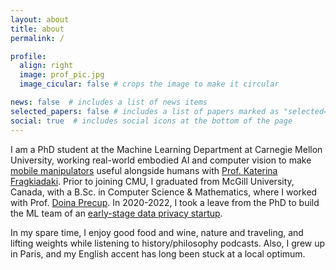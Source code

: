 ```yaml
---
layout: about
title: about
permalink: /

profile:
  align: right
  image: prof_pic.jpg
  image_cicular: false # crops the image to make it circular

news: false  # includes a list of news items
selected_papers: false # includes a list of papers marked as "selected={true}"
social: true  # includes social icons at the bottom of the page
---
```


I am a PhD student at the Machine Learning Department at Carnegie Mellon University, working real-world embodied AI and computer vision to make [mobile manipulators](https://hello-robot.com/product) useful alongside humans with [Prof. Katerina Fragkiadaki](https://www.cs.cmu.edu/~katef). Prior to joining CMU, I graduated from McGill University, Canada, with a B.Sc. in Computer Science & Mathematics, where I worked with Prof. [Doina Precup](https://www.cs.mcgill.ca/~dprecup/index.html). In 2020-2022, I took a leave from the PhD to build the ML team of an [early-stage data privacy startup](https://www.relyance.ai/).

In my spare time, I enjoy good food and wine, nature and traveling, and lifting weights while listening to history/philosophy podcasts. Also, I grew up in Paris, and my English accent has long been stuck at a local optimum.
